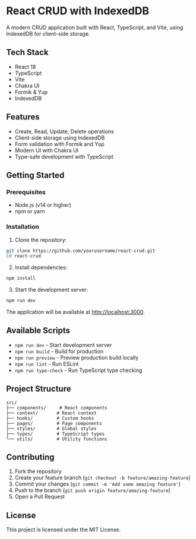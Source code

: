 # React CRUD with IndexedDB

A modern CRUD application built with React, TypeScript, and Vite, using IndexedDB for client-side storage.

## Tech Stack

- React 18
- TypeScript
- Vite
- Chakra UI
- Formik & Yup
- IndexedDB

## Features

- Create, Read, Update, Delete operations
- Client-side storage using IndexedDB
- Form validation with Formik and Yup
- Modern UI with Chakra UI
- Type-safe development with TypeScript

## Getting Started

### Prerequisites

- Node.js (v14 or higher)
- npm or yarn

### Installation

1. Clone the repository:

```bash
git clone https://github.com/yourusername/react-crud.git
cd react-crud
```

2. Install dependencies:

```bash
npm install
```

3. Start the development server:

```bash
npm run dev
```

The application will be available at [http://localhost:3000](http://localhost:3000).

## Available Scripts

- `npm run dev` - Start development server
- `npm run build` - Build for production
- `npm run preview` - Preview production build locally
- `npm run lint` - Run ESLint
- `npm run type-check` - Run TypeScript type checking

## Project Structure

```
src/
├── components/     # React components
├── context/       # React context
├── hooks/         # Custom hooks
├── pages/         # Page components
├── styles/        # Global styles
├── types/         # TypeScript types
└── utils/         # Utility functions
```

## Contributing

1. Fork the repository
2. Create your feature branch (`git checkout -b feature/amazing-feature`)
3. Commit your changes (`git commit -m 'Add some amazing feature'`)
4. Push to the branch (`git push origin feature/amazing-feature`)
5. Open a Pull Request

## License

This project is licensed under the MIT License.
